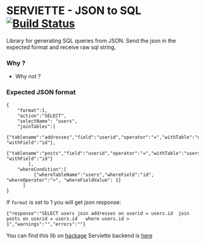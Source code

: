 # SERVIETTE - JSON to SQL [![Build Status](https://travis-ci.org/v0d1ch/serviette.svg?branch=master)](https://travis-ci.org/v0d1ch/serviette)

  Library for generating SQL queries from JSON. 
  Send the json in the expected format and receive raw sql string.
### Why ?
- Why not ?

### Expected JSON format
````
{
    "format":1,
    "action":"SELECT",
    "selectName": "users",
    "joinTables":[
    	  {"tablename":"addresses","field":"userid","operator":"=","withTable":"users", "withField":"id"},
          {"tablename":"posts","field":"userid","operator":"=","withTable":"users", "withField":"id"}
    	],
    "whereCondition":[
          {"whereTableName":"users","whereField":"id", "whereOperator":">", "whereFieldValue": 1}
      ]
}
````

If `format` is set to 1 you will get json response:

````
{"response":"SELECT users join addresses on userid = users.id  join posts on userid = users.id   where users.id > 1","warnings":"","errors":""}
````
 
You can find this lib on [hackage](https://hackage.haskell.org/package/serviette)
Serviette backend is [here](https://github.com/v0d1ch/serviette-yesod-example)

